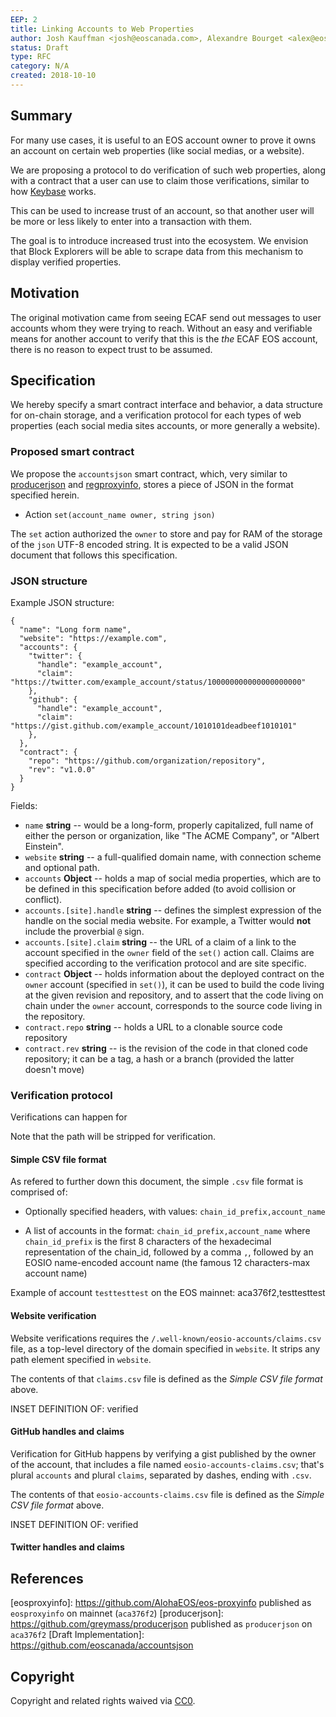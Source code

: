 ```yaml
---
EEP: 2
title: Linking Accounts to Web Properties
author: Josh Kauffman <josh@eoscanada.com>, Alexandre Bourget <alex@eoscanada.com>, Marc-Antoine Ross <marc@eoscanada.com>, Stephane Duschesneau <stephane@eoscanada.com>, Matthieu Vachon <matthieu.vachon@eoscanada.com>
status: Draft
type: RFC
category: N/A
created: 2018-10-10
---
```


## Summary

For many use cases, it is useful to an EOS account owner to prove it
owns an account on certain web properties (like social medias, or a
website).

We are proposing a protocol to do verification of such web properties,
along with a contract that a user can use to claim those
verifications, similar to how [Keybase](https://keybase.io) works.

This can be used to increase trust of an account, so that another user
will be more or less likely to enter into a transaction with them.

The goal is to introduce increased trust into the ecosystem. We
envision that Block Explorers will be able to scrape data from this
mechanism to display verified properties.


## Motivation

The original motivation came from seeing ECAF send out messages to user accounts whom they were trying to reach.
Without an easy and verifiable means for another account to verify that this is the *the* ECAF EOS account, there
is no reason to expect trust to be assumed.

## Specification

We hereby specify a smart contract interface and behavior, a data
structure for on-chain storage, and a verification protocol for each
types of web properties (each social media sites accounts, or more
generally a website).

### Proposed smart contract

We propose the `accountsjson` smart contract, which, very similar to
[producerjson](https://github.com/greymass/producerjson) and [regproxyinfo](https://github.com/AlohaEOS/eos-proxyinfo), stores a piece of JSON in the
format specified herein.

* Action `set(account_name owner, string json)`

The `set` action authorized the `owner` to store and pay for RAM of
the storage of the `json` UTF-8 encoded string. It is expected to be a
valid JSON document that follows this specification.

### JSON structure

Example JSON structure:

```
{
  "name": "Long form name",
  "website": "https://example.com",
  "accounts": {
    "twitter": {
      "handle": "example_account",
      "claim": "https://twitter.com/example_account/status/100000000000000000000"
    },
    "github": {
      "handle": "example_account",
      "claim": "https://gist.github.com/example_account/1010101deadbeef1010101"
    },
  },
  "contract": {
    "repo": "https://github.com/organization/repository",
    "rev": "v1.0.0"
  }
}
```

Fields:
* `name` **string** -- would be a long-form, properly capitalized, full name of either the person or organization, like "The ACME Company", or "Albert Einstein".
* `website` **string** -- a full-qualified domain name, with connection scheme and optional path.
* `accounts` **Object** -- holds a map of social media properties, which are to be defined in this specification before added (to avoid collision or conflict).
* `accounts.[site].handle` **string** -- defines the simplest expression of the handle on the social media website. For example, a Twitter would **not** include the proverbial `@` sign.
* `accounts.[site].claim` **string** -- the URL of a claim of a link to the account specified in the `owner` field of the `set()` action call. Claims are specified according to the verification protocol and are site specific.
* `contract` **Object** -- holds information about the deployed contract on the `owner` account (specified in `set()`), it can be used to build the code living at the given revision and repository, and to assert that the code living on chain under the `owner` account, corresponds to the source code living in the repository.
* `contract.repo` **string** -- holds a URL to a clonable source code repository
* `contract.rev` **string** -- is the revision of the code in that cloned code repository; it can be a tag, a hash or a branch (provided the latter doesn't move)


### Verification protocol

Verifications can happen for

Note that the path will be stripped for verification.

#### Simple CSV file format

As refered to further down this document, the simple `.csv` file format is comprised of:

* Optionally specified headers, with values: `chain_id_prefix,account_name`

* A list of accounts in the format: `chain_id_prefix,account_name`
  where `chain_id_prefix` is the first 8 characters of the hexadecimal
  representation of the chain_id, followed by a comma `,`, followed by
  an EOSIO name-encoded account name (the famous 12 characters-max
  account name)

Example of account `testtesttest` on the EOS mainnet:
aca376f2,testtesttest


#### Website verification

Website verifications requires the
`/.well-known/eosio-accounts/claims.csv` file, as a top-level
directory of the domain specified in `website`. It strips any path
element specified in `website`.

The contents of that `claims.csv` file is defined as the _Simple CSV
file format_ above.

INSET DEFINITION OF: verified


#### GitHub handles and claims

Verification for GitHub happens by verifying a gist published by the
owner of the account, that includes a file named
`eosio-accounts-claims.csv`; that's plural `accounts` and plural
`claims`, separated by dashes, ending with `.csv`.

The contents of that `eosio-accounts-claims.csv` file is defined as
the _Simple CSV file format_ above.

INSET DEFINITION OF: verified


#### Twitter handles and claims




## References

[eosproxyinfo]: https://github.com/AlohaEOS/eos-proxyinfo published as `eosproxyinfo` on mainnet (`aca376f2`)
[producerjson]: https://github.com/greymass/producerjson published as `producerjson` on `aca376f2`
[Draft Implementation]: https://github.com/eoscanada/accountsjson


## Copyright

Copyright and related rights waived via [CC0](https://creativecommons.org/publicdomain/zero/1.0/).
